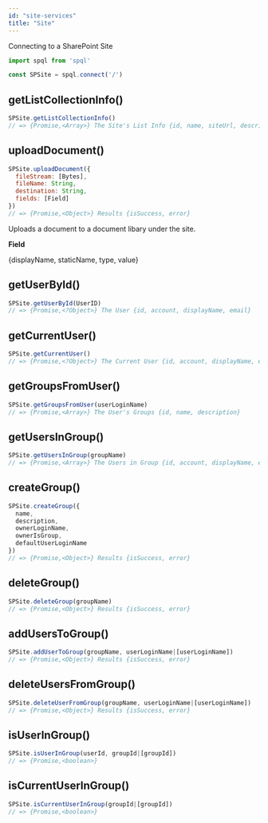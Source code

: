```yaml
---
id: "site-services"
title: "Site"
---
```


Connecting to a SharePoint Site

```javascript
import spql from 'spql'

const SPSite = spql.connect('/')
```

## getListCollectionInfo()

```javascript
SPSite.getListCollectionInfo()
// => {Promise,<Array>} The Site's List Info {id, name, siteUrl, description, createdBy, created, modified, itemCount, defaultViewUrl, isDocumentList, isHidden}
```

## uploadDocument()

```javascript
SPSite.uploadDocument({
  fileStream: [Bytes],
  fileName: String,
  destination: String,
  fields: [Field]
})
// => {Promise,<Object>} Results {isSuccess, error}
```

Uploads a document to a document libary under the site.

**Field**

{displayName, staticName, type, value}

## getUserById()

```javascript
SPSite.getUserById(UserID)
// => {Promise,<?Object>} The User {id, account, displayName, email}
```

## getCurrentUser()

```javascript
SPSite.getCurrentUser()
// => {Promise,<?Object>} The Current User {id, account, displayName, email}
```

## getGroupsFromUser()

```javascript
SPSite.getGroupsFromUser(userLoginName)
// => {Promise,<Array>} The User's Groups {id, name, description}
```

## getUsersInGroup()

```javascript
SPSite.getUsersInGroup(groupName)
// => {Promise,<Array>} The Users in Group {id, account, displayName, email}
```

## createGroup()

```javascript
SPSite.createGroup({
  name,
  description,
  ownerLoginName,
  ownerIsGroup,
  defaultUserLoginName
})
// => {Promise,<Object>} Results {isSuccess, error}
```

## deleteGroup()

```javascript
SPSite.deleteGroup(groupName)
// => {Promise,<Object>} Results {isSuccess, error}
```

## addUsersToGroup()

```javascript
SPSite.addUserToGroup(groupName, userLoginName|[userLoginName])
// => {Promise,<Object>} Results {isSuccess, error}
```

## deleteUsersFromGroup()

```javascript
SPSite.deleteUserFromGroup(groupName, userLoginName|[userLoginName])
// => {Promise,<Object>} Results {isSuccess, error}
```

## isUserInGroup()

```javascript
SPSite.isUserInGroup(userId, groupId|[groupId])
// => {Promise,<boolean>}
```

## isCurrentUserInGroup()

```javascript
SPSite.isCurrentUserInGroup(groupId|[groupId])
// => {Promise,<boolean>}
```